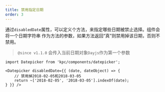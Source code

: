 ```yaml
---
title: 禁用指定日期
order: 3
---
```


通过`disabledDate`属性，可以定义个方法，来指定哪些日期被禁止选择。组件会将一个日期字符串
作为方法的参数，如果方法返回“真”则禁用掉该日期，否则不禁用。

> `@since v1.1.0` 会传入当前日期对象`Dayjs`作为第一个参数

```vdt
import Datepicker from 'kpc/components/datepicker';

<Datepicker disabledDate={{ (date, dateObject) => {
    // 禁用掉2018-02-05和2018-03-05
    return ~['2018-02-05', '2018-03-05'].indexOf(date);
} }} />
```

